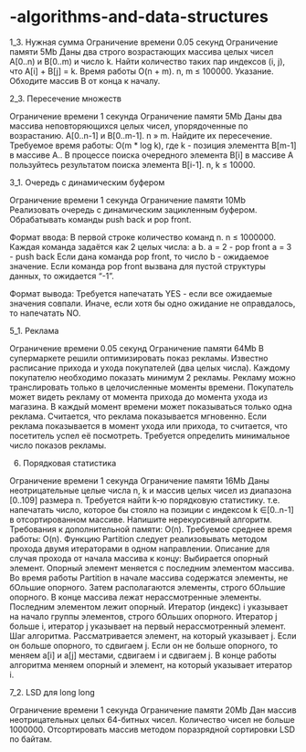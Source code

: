# -algorithms-and-data-structures

1_3. Нужная сумма
Ограничение времени	0.05 секунд
Ограничение памяти	5Mb
Даны два строго возрастающих массива целых чисел A[0..n) и B[0..m) и число k. 
Найти количество таких пар индексов (i, j), что A[i] + B[j] = k. Время работы O(n + m). n, m ≤ 100000.
Указание. Обходите массив B от конца к началу.

2_3. Пересечение множеств

Ограничение времени	1 секунда
Ограничение памяти	5Mb
Даны два массива неповторяющихся целых чисел, упорядоченные по возрастанию. A[0..n-1] и B[0..m-1]. n » m. 
Найдите их пересечение. Требуемое время работы: O(m * log k), где k - позиция элементта B[m-1] в массиве A.. 
В процессе поиска очередного элемента B[i] в массиве A пользуйтесь результатом поиска элемента B[i-1]. n, k ≤ 10000.

3_1. Очередь с динамическим буфером

Ограничение времени	1 секунда
Ограничение памяти	10Mb
Реализовать очередь с динамическим зацикленным буфером.
Обрабатывать команды push back и pop front.

Формат ввода:
В первой строке количество команд n. n ≤ 1000000.
Каждая команда задаётся как 2 целых числа: a b.
a = 2 - pop front
a = 3 - push back
Если дана команда pop front, то число b - ожидаемое значение. 
Если команда pop front вызвана для пустой структуры данных, то ожидается “-1”.

Формат вывода:
Требуется напечатать YES - если все ожидаемые значения совпали. 
Иначе, если хотя бы одно ожидание не оправдалось, то напечатать NO.

5_1. Реклама

Ограничение времени	0.05 секунд
Ограничение памяти	64Mb
В супермаркете решили оптимизировать показ рекламы. Известно расписание прихода и ухода покупателей (два целых числа). 
Каждому покупателю необходимо показать минимум 2 рекламы. 
Рекламу можно транслировать только в целочисленные моменты времени. 
Покупатель может видеть рекламу от момента прихода до момента ухода из магазина. 
В каждый момент времени может показываться только одна реклама. Считается, что реклама показывается мгновенно.
Если реклама показывается в момент ухода или прихода, то считается, что посетитель успел её посмотреть. 
Требуется определить минимальное число показов рекламы.

6. Порядковая статистика

Ограничение времени	1 секунда
Ограничение памяти	16Mb
Даны неотрицательные целые числа n, k и массив целых чисел из диапазона [0..109] размера n.
Требуется найти k-ю порядковую статистику. т.е. напечатать число, которое бы стояло на позиции с индексом k ∈[0..n-1] в отсортированном массиве.
Напишите нерекурсивный алгоритм.
Требования к дополнительной памяти: O(n).
Требуемое среднее время работы: O(n).
Функцию Partition следует реализовывать методом прохода двумя итераторами в одном направлении.
Описание для случая прохода от начала массива к концу:
Выбирается опорный элемент.
Опорный элемент меняется с последним элементом массива.
Во время работы Partition в начале массива содержатся элементы, не бОльшие опорного. 
Затем располагаются элементы, строго бОльшие опорного. В конце массива лежат нерассмотренные элементы. 
Последним элементом лежит опорный.
Итератор (индекс) i указывает на начало группы элементов, строго бОльших опорного.
Итератор j больше i, итератор j указывает на первый нерассмотренный элемент.
Шаг алгоритма. Рассматривается элемент, на который указывает j. 
Если он больше опорного, то сдвигаем j. Если он не больше опорного, то меняем a[i] и a[j] местами, сдвигаем i и сдвигаем j.
В конце работы алгоритма меняем опорный и элемент, на который указывает итератор i.

7_2. LSD для long long

Ограничение времени	1 секунда
Ограничение памяти	20Mb
Дан массив неотрицательных целых 64-битных чисел. Количество чисел не больше 1000000.
Отсортировать массив методом поразрядной сортировки LSD по байтам.
